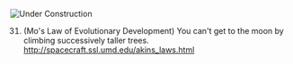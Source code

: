 ![Under Construction](../images/state/uc.png)


31. (Mo's Law of Evolutionary Development) You can't get to the moon by climbing successively taller trees.   http://spacecraft.ssl.umd.edu/akins_laws.html